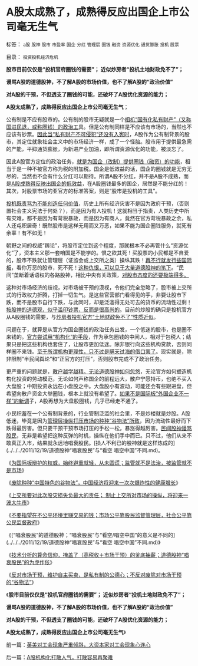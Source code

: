 # A股太成熟了，成熟得反应出国企上市公司毫无生气

标签： `a股` `股神` `股市` `市盈率` `国企` `分红` `管理层` `圈钱` `融资` `资源优化` `通货膨胀` `投机` `股票` 

目录： `投资投机经济危机`

**股市目前仅仅是“投机官府圈钱的需要”； 近似炒房者“投机土地财政免不了”；**

**谩骂A股的道德股神，不了解A股的市场价值，也不了解A股的“政治价值”**

**对A股的干预，不但透支了圈钱的可能，还破坏了A股优化资源的能力；**

**A股太成熟了，成熟得反应出国企上市公司毫无生气**；



公有制是不应有股市的。公有制的股市无疑就是一个[相机“国有化私有财产”（又称国进民退，或称圈钱）的政治工](../../../2010/3/28/股市是市场经济的工具，不是计划经济的手段.md)具。但是公有制同样是不应该有市场的，当然也不应该有钞票。[因此当“私有财产不可侵犯”还没有入宪时](../../../2011/11/3/“私有财产不可侵犯”应尽快入宪.md)，A股作为公有制背景的股市，其定位就象社会主义中的市场经济一样，成了一个怪胎。股市用于提供最急需的产能，平抑通货膨胀，为新进产业加油，即所谓资源优化的功能，被淡忘了。

因此A股官方定位的政治任务，[就是为国企（改制）提供圈钱（融资）的功能](../../../2011/10/13/禁止国企IPO，才能实现自由登记上市.md)，相当于是一种不被官方称为税的附加税。国企是低效益的话，国企的圈钱就是无穷无尽的，当然也不会有什么分红可以期待。所谓A股不分红，并不是A股不成熟，而是[A股成熟得反映出国企的低效益](../../../2011/10/13/公有制经济成分，令股市质量低劣.md)，在A股圈钱最多的国企，居然是不能分红的！其次，对股票市场的亚官方的标准答案，则是“股市是投机的工具”。

[投机既责骂为不能创造任何价值](../../../2011/10/9/&quot;零和投机&quot;的贡献，高利贷是最核心的价格信号.md)，历史上所有经济灾害不是因为政府干预，（否则置社会主义宪法于何处？），而是因为有人投机！这就相当于指责，人类历史中所有灾难，都不是因为有苛税暴政，而是因为有商人，竟然在官方苛税暴政之余，私人还屯积居奇！既然股市是这样无用而又万恶，如果不能为国企圈钱服务，就死有余辜！有不如无！

朝野之间的权威“舆论”，将股市定位到这个程度，那就根本不必再管什么“资源优化”了，资本主义那一套咱国是不能学的。恨之欲其死！买股票的小民都是不自爱的，股市不跌就让管理层（证监会或上交所之类）操纵其跌！[再不行就发行些国际板](../../../2011/6/20/管理层应反思为“A股机构化”而妖魔化散户.md)，看你万恶的股市，死不死！[这种仇恨，可以见于大量道德股神的笔下](../../../2011/12/19/道德股神“唱衰股民”为虎作伥掩盖了政策釜底抽薪.md)。“民间”垄断着话语权的各路股神，相比中央有关政策，[对股市态度的还要极端得多。](../../../2011/12/19/废除谷物法不是干预市场，谩骂市场将制造新的熊市.md)

这种对市场经济的歧视，对市场被干预的漠视，令他们完全忽略了，股市被上交所式的行政权力折腾，打掉一切生气。是这些官营部门看得见的手，非要让股市下跌，而不是股市自行下跌，与此同时，却是泛滥得无处可去的货币的流动性过剩！[按股神的道德观，似乎滥印钞票，反而是很高尚的](../../../2011/6/30/学点经济学不能帮你发大财.md)。目前的炒股的确只是投机官方从A股圈钱的需要，与[炒房者投机官方“土地财政免不了”性质近似](../../../2008/6/8/天地良心！房价终究会涨的.md)。

问题在于，就算是从官方为国企圈钱的政治任务出发，一个低迷的股市，也是圈不来钱的。[官方尝试用“机构化”的手段](../../../2011/6/2/A股机构化造就不理性的暴涨暴跌.md)，作为承包圈钱的中间人，相对于包税人；结果只是把这些机构也套住了，让股市更加低迷。除非银行向这些机构贷款，否则同样圈不来钱。[至于所谓机构更理性，只不过是瞒天过海的借口罢了](../../../2011/10/21/A股低迷为机构化“国进民退”还债.md)。现实就是，除非限制“半民间舆论”和“正官方的打压”，否则股市完成不了政治任务。

更严重的问题就是，[散户越学越精。无论道德股神如何忽悠](../../../2011/6/13/世界上有蠢猪并不奇怪.md)，无论官方如何塑造机构化投资的劳动模范，无论如何声称国企的前程远大，散户宁愿持币，也绝不买入大盘股；中期投资永远在小盘股之中。大盘股小有波动，可能还会有些跟进盘，但希望向散户资金大举圈钱，根本上就没有希望了。[如果不是国际板“外国企业不一样”的新调](../../../2011/6/15/国际板推动RMB国际化的骗局.md)子，A股再想为大盘股圈钱，几乎已经走不通了。

小民积蓄在一个公有制背景的，行业管制泛滥的社会里，不是炒楼就是炒股。A股低迷，毕竟是因为[管理层操纵打压市场的种种“谷物法”所致](../../../2011/12/16/废除股市“谷物法”，A股将有一波大牛市.md)，因为流动性最好而下跌得最厉害。但只要干预干预市场打压的手松一松，暴涨得越厉害。[民间股神谩骂股民](../../../2011/12/16/在毒气室里夸耀屏气功夫的资深股神.md)，无非是希望把这种反弹的时机，操纵在他们手中而已。只不过，他们从来不敢真正入市，结果就永远地唱衰股民。[损人不利已的股神就是这样炼成的](../../../2011/12/19/道德股神“唱衰股民”与“看空 唱空中国”不同.md)。

《[为国际板辩护的权威，始终避重就轻，从未圆谎；监管就不是法治，被监管就不是市场](../../../2011/11/30/监管就不是法治，被监管就不是市场，和国际板.md)》

《[废除种种“中国特色的谷物法”，中国经济将迎来一次次爆炸性的健康增长](../../../2011/12/16/废除向香港倾斜的“谷物法”，大陆居民将大大富裕.md)》

《[上交所要对此次股灾损失负最大的责任；
制止上交所对市场的操纵，将迎来一波大牛市](../../../2011/12/16/废除股市“谷物法”，A股将有一波大牛市.md)》

《[不要指望在不公平环境里赚交易的钱；市场公平靠股民监督管理层，社会公平靠公民监督政府](../../../2011/12/16/在毒气室里夸耀屏气功夫的资深股神.md)》

《[“唱衰股民”的道德股神；“唱衰股民”与“看空/唱空中国”的意义是不同的](../../../2011/12/19/道德股神“唱衰股民”与“看空 唱空中国”不同.md)》

《[技术分析的算命信仰，掩盖了（高税收＋市场干预）的釜底抽薪；道德股神“唱衰股民”的为虎作伥](../../../2011/12/19/道德股神“唱衰股民”为虎作伥掩盖了政策釜底抽薪.md)》

《[反对市场干预，维护自主买卖，是私有制的公德心；不反对废除对市场干预的“谷物法”](../../../2011/12/19/废除谷物法不是干预市场，谩骂市场将制造新的熊市.md)》

《**股市目前仅仅是“投机官府圈钱的需要”； 近似炒房者“投机土地财政免不了”；**

**谩骂A股的道德股神，不了解A股的市场价值，也不了解A股的“政治价值”**

**对A股的干预，不但透支了圈钱的可能，还破坏了A股优化资源的能力；**

**A股太成熟了，成熟得反应出国企上市公司毫无生气**》

前一篇：[英美对工会现象严重倾斜，大资本家对工会现象心连心](../../../2011/12/20/英美对工会现象严重倾斜，大资本家对工会现象心连心.md)

后一篇：[A股机构化打散人气，打散容易再聚难](../../../2011/12/20/A股机构化打散人气，打散容易再聚难.md)